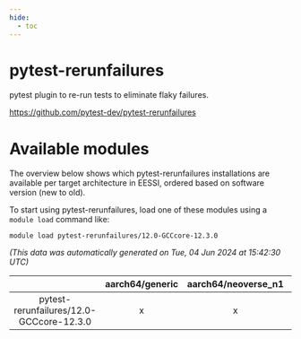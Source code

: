 ```yaml
---
hide:
  - toc
---
```


pytest-rerunfailures
====================


pytest plugin to re-run tests to eliminate flaky failures.

https://github.com/pytest-dev/pytest-rerunfailures
# Available modules


The overview below shows which pytest-rerunfailures installations are available per target architecture in EESSI, ordered based on software version (new to old).

To start using pytest-rerunfailures, load one of these modules using a `module load` command like:

```shell
module load pytest-rerunfailures/12.0-GCCcore-12.3.0
```

*(This data was automatically generated on Tue, 04 Jun 2024 at 15:42:30 UTC)*  

| |aarch64/generic|aarch64/neoverse_n1|aarch64/neoverse_v1|x86_64/generic|x86_64/amd/zen2|x86_64/amd/zen3|x86_64/intel/haswell|x86_64/intel/skylake_avx512|
| :---: | :---: | :---: | :---: | :---: | :---: | :---: | :---: | :---: |
|pytest-rerunfailures/12.0-GCCcore-12.3.0|x|x|x|x|x|x|x|x|
